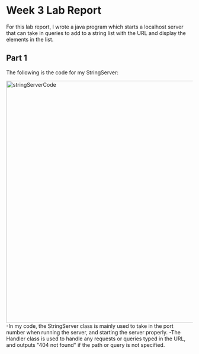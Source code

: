 # Week 3 Lab Report
For this lab report, I wrote a java program which starts a localhost server that can take in queries to add to a string list with the URL and display the elements in the list. 
## Part 1
The following is the code for my StringServer:

<img width="652" alt="stringServerCode" src="https://user-images.githubusercontent.com/122562552/215205003-e50eb0ac-5af4-4abc-8f8e-fd031ba0e9f4.PNG">
-In my code, the StringServer class is mainly used to take in the port number when running the server, and starting the server properly.
-The Handler class is used to handle any requests or queries typed in the URL, and outputs "404 not found" if the path or query is not specified.
